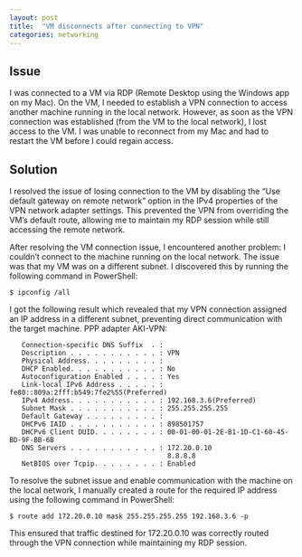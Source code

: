 ```yaml
---
layout: post
title:  "VM disconnects after connecting to VPN"
categories: networking
---
```



## Issue
I was connected to a VM via RDP (Remote Desktop using the Windows app on my Mac). On the VM, I needed to establish a VPN connection to access another machine running in the local network. However, as soon as the VPN connection was established (from the VM to the local network), I lost access to the VM. I was unable to reconnect from my Mac and had to restart the VM before I could regain access.


## Solution
I resolved the issue of losing connection to the VM by disabling the “Use default gateway on remote network” option in the IPv4 properties of the VPN network adapter settings. This prevented the VPN from overriding the VM’s default route, allowing me to maintain my RDP session while still accessing the remote network.

After resolving the VM connection issue, I encountered another problem: I couldn’t connect to the machine running on the local network. The issue was that my VM was on a different subnet. I discovered this by running the following command in PowerShell:

```shell 
$ ipconfig /all
```

I got the following result which revealed that my VPN connection assigned an IP address in a different subnet, preventing direct communication with the target machine.
PPP adapter AKI-VPN:

```shell
   Connection-specific DNS Suffix  . :
   Description . . . . . . . . . . . : VPN
   Physical Address. . . . . . . . . :
   DHCP Enabled. . . . . . . . . . . : No
   Autoconfiguration Enabled . . . . : Yes
   Link-local IPv6 Address . . . . . : fe80::809a:2fff:b549:7fe2%55(Preferred)
   IPv4 Address. . . . . . . . . . . : 192.168.3.6(Preferred)
   Subnet Mask . . . . . . . . . . . : 255.255.255.255
   Default Gateway . . . . . . . . . :
   DHCPv6 IAID . . . . . . . . . . . : 898501757
   DHCPv6 Client DUID. . . . . . . . : 00-01-00-01-2E-B1-1D-C1-60-45-BD-9F-BB-6B
   DNS Servers . . . . . . . . . . . : 172.20.0.10
                                       8.8.8.8
   NetBIOS over Tcpip. . . . . . . . : Enabled
```


To resolve the subnet issue and enable communication with the machine on the local network, I manually created a route for the required IP address using the following command in PowerShell:

```shell
$ route add 172.20.0.10 mask 255.255.255.255 192.168.3.6 -p
```

This ensured that traffic destined for 172.20.0.10 was correctly routed through the VPN connection while maintaining my RDP session.